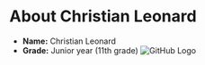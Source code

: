 # About Christian Leonard

 - **Name:** Christian Leonard 
 - **Grade:** Junior year (11th grade)
![GitHub Logo](https://t2gospel.files.wordpress.com/2015/01/christian.jpg)

